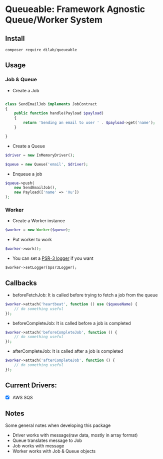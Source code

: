 # Queueable: Framework Agnostic Queue/Worker System

## Install

```
composer require dilab/queueable
```


## Usage

### Job & Queue

+ Create a Job

```php

class SendEmailJob implements JobContract
{
    public function handle(Payload $payload)
    {
        return 'Sending an email to user ' . $payload->get('name');
    }

}
```

+ Create a Queue

```php
$driver = new InMemoryDriver();

$queue = new Queue('email', $driver);
```

+ Enqueue a job

```php
$queue->push(
    new SendEmailJob(),
    new Payload(['name' => 'Xu'])
);
```

### Worker

+ Create a Worker instance

```php
$worker = new Worker($queue);
```

+ Put worker to work
```php
$worker->work();
```

+ You can set a [PSR-3 logger](https://github.com/php-fig/fig-standards/blob/master/accepted/PSR-3-logger-interface.md) if you want
```
$worker->setLogger($psr3Logger);
```

## Callbacks

+ beforeFetchJob: It is called before trying to fetch a job from the queue

```php
$worker->attach('heartbeat', function () use ($queueName) {
    // do something useful
});
```

+ beforeCompleteJob: It is called before a job is completed  

```php
$worker->attach('beforeCompleteJob', function () {
    // do something useful
});
```

+ afterCompleteJob: It is called after a job is completed  

```php
$worker->attach('afterCompleteJob', function () {
    // do something useful
});
```



## Current Drivers:
+ [x] AWS SQS

## Notes
Some general notes when developing this package
+ Driver works with message(raw data, mostly in array format)
+ Queue translates message to Job
+ Job works with message
+ Worker works with Job & Queue objects